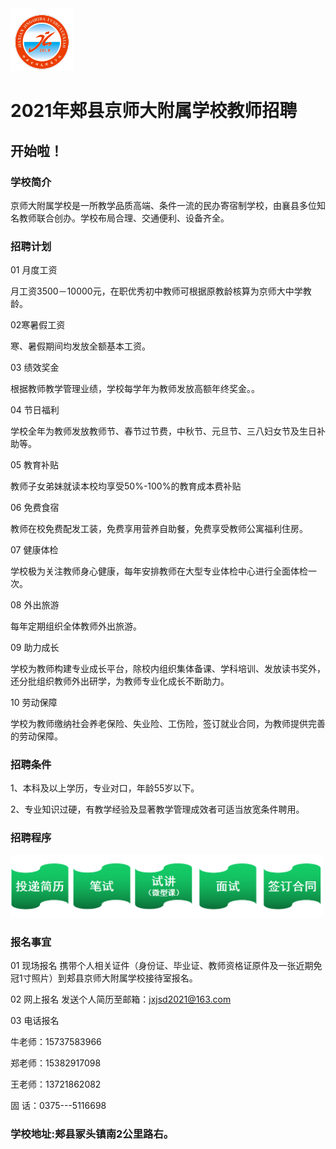 <img src="https://github.com/jxjsd/jxjsd.github.io/blob/main/%E5%BE%AE%E4%BF%A1%E5%9B%BE%E7%89%87_20210601104147.png" width="100" height="100"> 

# 2021年郏县京师大附属学校教师招聘

## 开始啦！

### 学校简介

京师大附属学校是一所教学品质高端、条件一流的民办寄宿制学校，由襄县多位知名教师联合创办。学校布局合理、交通便利、设备齐全。

### 招聘计划

01 月度工资

月工资3500－10000元，在职优秀初中教师可根据原教龄核算为京师大中学教龄。

02寒暑假工资 

 寒、暑假期间均发放全额基本工资。

 03 绩效奖金

根据教师教学管理业绩，学校每学年为教师发放高额年终奖金。。

04 节日福利

学校全年为教师发放教师节、春节过节费，中秋节、元旦节、三八妇女节及生日补助等。

05 教育补贴

教师子女弟妹就读本校均享受50%-100%的教育成本费补贴

06 免费食宿

教师在校免费配发工装，免费享用营养自助餐，免费享受教师公寓福利住房。

07 健康体检

学校极为关注教师身心健康，每年安排教师在大型专业体检中心进行全面体检一次。

08 外出旅游

每年定期组织全体教师外出旅游。

09 助力成长

学校为教师构建专业成长平台，除校内组织集体备课、学科培训、发放读书奖外，还分批组织教师外出研学，为教师专业化成长不断助力。

10 劳动保障

学校为教师缴纳社会养老保险、失业险、工伤险，签订就业合同，为教师提供完善的劳动保障。

### 招聘条件

1、本科及以上学历，专业对口，年龄55岁以下。

2、专业知识过硬，有教学经验及显著教学管理成效者可适当放宽条件聘用。

### 招聘程序
<img src ="https://github.com/jxjsd/jxjsd.github.io/blob/main/image5.jpg" width="500" height="100">
 
### 报名事宜
 
01 现场报名
携带个人相关证件（身份证、毕业证、教师资格证原件及一张近期免冠1寸照片）到郏县京师大附属学校接待室报名。

02 网上报名
发送个人简历至邮箱：jxjsd2021@163.com

03 电话报名

牛老师：15737583966

郑老师：15382917098

王老师：13721862082

固    话：0375---5116698

### 学校地址:郏县冢头镇南2公里路右。
